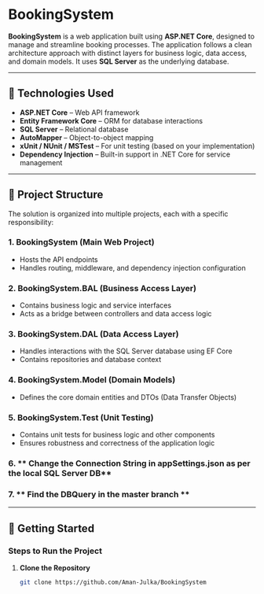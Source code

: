 # BookingSystem

**BookingSystem** is a web application built using **ASP.NET Core**, designed to manage and streamline booking processes. The application follows a clean architecture approach with distinct layers for business logic, data access, and domain models. It uses **SQL Server** as the underlying database.

---

## 📌 Technologies Used

- **ASP.NET Core** – Web API framework
- **Entity Framework Core** – ORM for database interactions
- **SQL Server** – Relational database
- **AutoMapper** – Object-to-object mapping
- **xUnit / NUnit / MSTest** – For unit testing (based on your implementation)
- **Dependency Injection** – Built-in support in .NET Core for service management

---

## 🧱 Project Structure

The solution is organized into multiple projects, each with a specific responsibility:

### 1. **BookingSystem (Main Web Project)**
- Hosts the API endpoints
- Handles routing, middleware, and dependency injection configuration

### 2. **BookingSystem.BAL (Business Access Layer)**
- Contains business logic and service interfaces
- Acts as a bridge between controllers and data access logic

### 3. **BookingSystem.DAL (Data Access Layer)**
- Handles interactions with the SQL Server database using EF Core
- Contains repositories and database context

### 4. **BookingSystem.Model (Domain Models)**
- Defines the core domain entities and DTOs (Data Transfer Objects)

### 5. **BookingSystem.Test (Unit Testing)**
- Contains unit tests for business logic and other components
- Ensures robustness and correctness of the application logic

### 6. ** Change the Connection String in appSettings.json as per the local SQL Server DB**

### 7. ** Find the DBQuery in the master branch **
---

## 🚀 Getting Started

### Steps to Run the Project

1. **Clone the Repository**
   ```bash
   git clone https://github.com/Aman-Julka/BookingSystem
   
